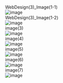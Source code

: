 WebDesign(3)_Image(1-1)<br>
![image](https://github.com/pm4c1/web-design/assets/122862249/aaa7da82-6a68-4fea-866d-2f63f07c9eb8)
<br>WebDesign(3)_Image(1-2)<br>
![image](https://github.com/pm4c1/web-design/assets/122862249/3009404e-91fd-4166-8a09-f9c182da1e05)
<br>image(3)<br>
![image](https://github.com/pm4c1/web-design/assets/122862249/3cf7394d-2c5d-40a9-b027-3b83f5803fe1)
<br>image(4)<br>
![image](https://github.com/pm4c1/web-design/assets/122862249/f87a08df-b492-4ecf-b37c-fed82988a0d1)
<br>image(5)<br>
![image](https://github.com/pm4c1/web-design/assets/122862249/8413d6be-6803-4350-8fd3-96287a8ce31c)
<br>image(6)<br>
![image](https://github.com/pm4c1/web-design/assets/122862249/a73b2622-5ed2-4a11-bed0-6106abf45c5a)
<br>image(7)<br>
![image](https://github.com/pm4c1/web-design/assets/122862249/af50a31b-fed3-444e-b117-c5e20033ecc4)
